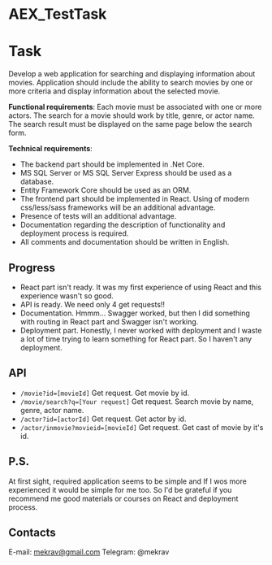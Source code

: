 # AEX_TestTask

# Task

Develop a web application for searching and displaying information about movies. Application should include the ability to search movies by one or more criteria and display information about the selected movie. 

**Functional requirements**: Each movie must be associated with one or more actors. The search for a movie should work by title, genre, or actor name. The search result must be displayed on the same page below the search form. 

**Technical requirements**: 
 * The backend part should be implemented in .Net Core. 
 * MS SQL Server or MS SQL Server Express should be used as a database.
 * Entity Framework Core should be used as an ORM. 
 * The frontend part should be implemented in React. Using of modern css/less/sass frameworks will be an additional advantage. 
 * Presence of tests will an additional advantage. 
 * Documentation regarding the description of functionality and deployment process is required. 
 * All comments and documentation should be written in English.
 
## Progress
* React part isn't ready. It was my first experience of using React and this experience wasn't so good.
* API is ready. We need only 4 get requests!!
* Documentation. Hmmm... Swagger worked, but then I did something with routing in React part and Swagger isn't working.
* Deployment part. Honestly, I never worked with deployment and I waste a lot of time trying to learn something for React part. So I haven't any deployment.

## API
* `/movie?id=[movieId]` 
  Get request. Get movie by id.
* `/movie/search?q=[Your request]` 
  Get request. Search movie by name, genre, actor name.
* `/actor?id=[actorId]` 
  Get request. Get actor by id.
* `/actor/inmovie?movieid=[movieId]`
  Get request. Get cast of movie by it's id.
  
## P.S.
At first sight, required application seems to be simple and If I wos more experienced it would be simple for me too.
So I'd be grateful if you recommend me good materials or courses on React and deployment process.

## Contacts
E-mail: mekrav@gmail.com
Telegram: @mekrav
